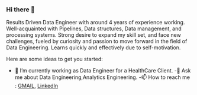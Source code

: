 ### Hi there 👋

 Results Driven Data Engineer with around 4 years of experience working. Well-acquainted with Pipelines, Data structures, Data management, and processing systems. Strong desire to expand my skill set, and face new challenges, fueled by curiosity and passion to move forward in the field of Data Engineering. Learns quickly and effectively due to self-motivation.

Here are some ideas to get you started:

- 🔭 I’m currently working as Data Engineer for a HealthCare Client.
-💬 Ask me about Data Engineering,Analytics Engineering.
-📫 How to reach me : [GMAIL](mailto:vishnu.velpula20@gmail.com), [LinkedIn](https://www.linkedin.com/in/vishnuvelpula)

